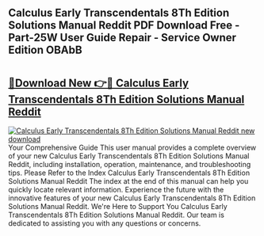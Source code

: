 ## Calculus Early Transcendentals 8Th Edition Solutions Manual Reddit PDF Download Free - Part-25W User Guide Repair - Service Owner Edition OBAbB

# <h2><a href="http://bc42600.oget.top/?id=Calculus+Early+Transcendentals+8Th+Edition+Solutions+Manual+Reddit">🔗Download New 👉🔴 Calculus Early Transcendentals 8Th Edition Solutions Manual Reddit</a></h2>

[![Calculus Early Transcendentals 8Th Edition Solutions Manual Reddit new download](https://i.imgur.com/5g1atiW.png)](http://bc42600.oget.top/?id=Calculus+Early+Transcendentals+8Th+Edition+Solutions+Manual+Reddit)
Your Comprehensive Guide This user manual provides a complete overview of your new Calculus Early Transcendentals 8Th Edition Solutions Manual Reddit, including installation, operation, maintenance, and troubleshooting tips. Please Refer to the Index Calculus Early Transcendentals 8Th Edition Solutions Manual Reddit The index at the end of this manual can help you quickly locate relevant information. Experience the future with the innovative features of your new Calculus Early Transcendentals 8Th Edition Solutions Manual Reddit. We're Here to Support You Calculus Early Transcendentals 8Th Edition Solutions Manual Reddit. Our team is dedicated to assisting you with any questions or concerns.
